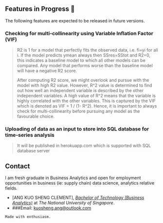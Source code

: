 ## Features in Progress 💪

The following features are expected to be released in future versions. 

### Checking for multi-collinearity using Variable Inflation Factor (VIF)

> R2 is 1 for a model that perfectly fits the observed data, i.e. fi=yi for all i.
> If the model predicts ymean always then SSres=SStot and R2=0, this indicates a baseline model to which all other models can be compared.
> Any model that performs worse than the baseline model will have a negative R2 score.
> 
> After computing R2 score, we might overlook and pursue with the model with high R2 value.
> However, R^2 value is determined to find out how well an independent variable is described by the other independent variables. A high value of R^2 means that the variable is highly correlated with the other variables. This is captured by the VIF which is denoted as
>  VIF =  1 / (1- R^2). Hence, it is important to always check for multi-collinearity before pursuing any model as the favourable choice.

### Uploading of data as an input to store into SQL database for time-series analysis
> It will be published in herokuapp.com which is supported with SQL database server
 

## Contact  
I am fresh graduate in Business Analytics and open for employment opportunities in business (ie: supply chain) data science, analytics relative fields. 

- [ANG KUO SHENG CLEMENT], _[Bachelor of Technology (Business Analytics)](https://scale.nus.edu.sg/programmes/undergraduate-programmes/btech-computing)_ at _The National University of Singapore_. 
- ###Email: 
kuosheng.ang@outlook.com
```
Made with enthusiasm. 
```